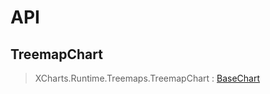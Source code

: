 # API

## TreemapChart

> XCharts.Runtime.Treemaps.TreemapChart : [BaseChart](https://xcharts-team.github.io/docs/api#basechart)

